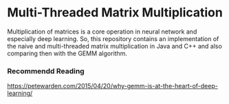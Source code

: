 # Multi-Threaded Matrix Multiplication

Multiplication of matrices is a core operation in neural network and especially deep learning. So, this repository contains an implementation of the naive and multi-threaded matrix multiplication in Java and C++ and also comparing then with the GEMM algorithm.




### Recommendd Reading

https://petewarden.com/2015/04/20/why-gemm-is-at-the-heart-of-deep-learning/

